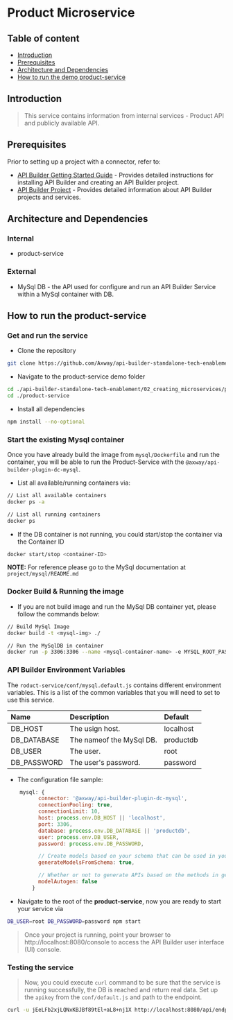 # Product Microservice

## Table of content
*	[Introduction](#introduction)
*	[Prerequisites](#prerequisites)
* [Architecture and Dependencies](#architecture-and-dependencies)
*	[How to run the demo product-service](#how-to-run-the-demo-product-service)

## Introduction
> This service contains information from internal services - Product API and publicly available API.
 
## Prerequisites
Prior to setting up a project with a connector, refer to:

* [API Builder Getting Started Guide](https://wiki.appcelerator.org/display/AB4/API+Builder+Getting+Started+Guide) - Provides detailed instructions for installing API Builder and creating an API Builder project.
* [API Builder Project](https://wiki.appcelerator.org/display/AB4/API+Builder+Project) - Provides detailed information about API Builder projects and services.

## Architecture and Dependencies

### Internal
- product-service
 
### External
* MySql DB - the API used for configure and run an API Builder Service within a MySql container with DB.

## How to run the product-service 

### Get and run the service
* Clone the repository 
```sh
git clone https://github.com/Axway/api-builder-standalone-tech-enablement.git
```

* Navigate to the product-service demo folder
```sh
cd ./api-builder-standalone-tech-enablement/02_creating_microservices/project
cd ./product-service
```

* Install all dependencies
```sh
npm install --no-optional
```

### Start the existing Mysql container
Once you have already build the image from `mysql/Dockerfile` and run the container, you will be able to run the Product-Service with the `@axway/api-builder-plugin-dc-mysql`.

* List all available/running containers via:
```sh
// List all available containers
docker ps -a

// List all running containers
docker ps
```

* If the DB container is not running, you could start/stop the container via the Container ID
```sh
docker start/stop <container-ID>
```

__NOTE:__ For reference please go to the MySql documentation at `project/mysql/README.md`

### Docker Build & Running the image
* If you are not build image and run the MySql DB container yet, please follow the commands below:
```sh
// Build MySql Image
docker build -t <mysql-img> ./

// Run the MySqlDB in container
docker run -p 3306:3306 --name <mysql-container-name> -e MYSQL_ROOT_PASSWORD=<your-password> -d <mysql-img>
```

### API Builder Environment Variables
The `roduct-service/conf/mysql.default.js` contains different environment variables. This is a list of the common variables that you will need to set to use this service.

| Name                 | Description                                         | Default                          |
|:---------------------|:----------------------------------------------------|:---------------------------------|
| DB_HOST	| The usign host.		| localhost |
| DB_DATABASE         | The nameof the MySql DB.    | productdb |
| DB_USER | The user. |  root |
| DB_PASSWORD | The user's password.  | password |

* The configuration file sample:
```js
    mysql: {
          connector: '@axway/api-builder-plugin-dc-mysql',
          connectionPooling: true,
          connectionLimit: 10,
          host: process.env.DB_HOST || 'localhost',
          port: 3306,
          database: process.env.DB_DATABASE || 'productdb',
          user: process.env.DB_USER,
          password: process.env.DB_PASSWORD,

          // Create models based on your schema that can be used in your API.
          generateModelsFromSchema: true,

          // Whether or not to generate APIs based on the methods in generated models.
          modelAutogen: false
        }
```

* Navigate to the root of the __product-service__, now you are ready to start your service via
```sh
DB_USER=root DB_PASSWORD=password npm start
```

> Once your project is running, point your browser to http://localhost:8080/console to access the API Builder user interface (UI) console. 


### Testing the service
> Now, you could execute `curl` command to be sure that the service is running successfully, the DB is reached and return real data. Set up the `apikey` from the `conf/default.js` and path to the endpoint.

```sh
curl -u jEeLFb2xjLQNxKBJBf89tEl+aL8+nj1X http://localhost:8080/api/endpoints/products
```